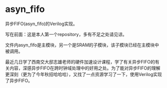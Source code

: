 # asyn_fifo
异步FIFO(asyn_fifo)的Verilog实现。

写在前面：这是本人第一个repository，多有不足之处请见谅。

文件内asyn_fifo是主模块，另一个是SRAM的子模块，该子模块已经在主模块中被调用。

最近几日学了西南交大邸志雄老师的硬件加速设计课程，学了有关异步FIFO的有关内容，深感异步FIFO在跨时钟域处理中的好用之处。为了能对异步FIFO的理解更深刻（更为了今年秋招哈哈哈），又找了一点资源学习了一下，使用Verilog实现了异步FIFO。
